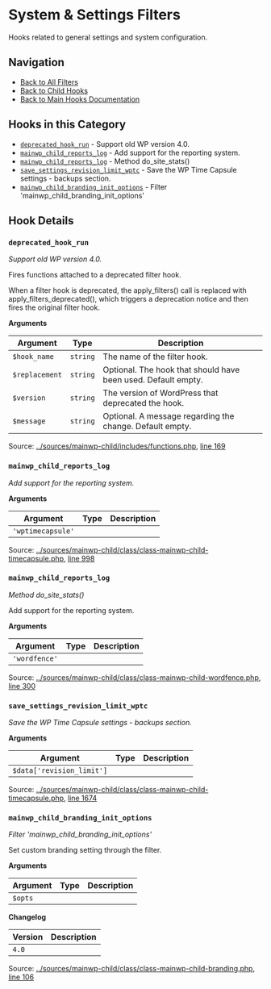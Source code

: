 # System & Settings Filters

Hooks related to general settings and system configuration.

## Navigation

- [Back to All Filters](../index.md)
- [Back to Child Hooks](../../index.md)
- [Back to Main Hooks Documentation](../../../index.md)

## Hooks in this Category

- [`deprecated_hook_run`](#deprecated_hook_run) - Support old WP version 4.0.
- [`mainwp_child_reports_log`](#mainwp_child_reports_log) - Add support for the reporting system.
- [`mainwp_child_reports_log`](#mainwp_child_reports_log) - Method do_site_stats()
- [`save_settings_revision_limit_wptc`](#save_settings_revision_limit_wptc) - Save the WP Time Capsule settings - backups section.
- [`mainwp_child_branding_init_options`](#mainwp_child_branding_init_options) - Filter 'mainwp_child_branding_init_options'

## Hook Details

### `deprecated_hook_run`

*Support old WP version 4.0.*

Fires functions attached to a deprecated filter hook.

When a filter hook is deprecated, the apply_filters() call is replaced with
apply_filters_deprecated(), which triggers a deprecation notice and then fires
the original filter hook.

**Arguments**

Argument | Type | Description
-------- | ---- | -----------
`$hook_name` | `string` | The name of the filter hook.
`$replacement` | `string` | Optional. The hook that should have been used. Default empty.
`$version` | `string` | The version of WordPress that deprecated the hook.
`$message` | `string` | Optional. A message regarding the change. Default empty.

Source: [../sources/mainwp-child/includes/functions.php](includes/functions.php), [line 169](includes/functions.php#L169-L188)



### `mainwp_child_reports_log`

*Add support for the reporting system.*

**Arguments**

Argument | Type | Description
-------- | ---- | -----------
`'wptimecapsule'` |  | 

Source: [../sources/mainwp-child/class/class-mainwp-child-timecapsule.php](class/class-mainwp-child-timecapsule.php), [line 998](class/class-mainwp-child-timecapsule.php#L998-L1008)



### `mainwp_child_reports_log`

*Method do_site_stats()*

Add support for the reporting system.

**Arguments**

Argument | Type | Description
-------- | ---- | -----------
`'wordfence'` |  | 

Source: [../sources/mainwp-child/class/class-mainwp-child-wordfence.php](class/class-mainwp-child-wordfence.php), [line 300](class/class-mainwp-child-wordfence.php#L300-L306)



### `save_settings_revision_limit_wptc`

*Save the WP Time Capsule settings - backups section.*

**Arguments**

Argument | Type | Description
-------- | ---- | -----------
`$data['revision_limit']` |  | 

Source: [../sources/mainwp-child/class/class-mainwp-child-timecapsule.php](class/class-mainwp-child-timecapsule.php), [line 1674](class/class-mainwp-child-timecapsule.php#L1674-L1702)



### `mainwp_child_branding_init_options`

*Filter 'mainwp_child_branding_init_options'*

Set custom branding setting through the filter.

**Arguments**

Argument | Type | Description
-------- | ---- | -----------
`$opts` |  | 

**Changelog**

Version | Description
------- | -----------
`4.0` | 

Source: [../sources/mainwp-child/class/class-mainwp-child-branding.php](class/class-mainwp-child-branding.php), [line 106](class/class-mainwp-child-branding.php#L106-L113)



